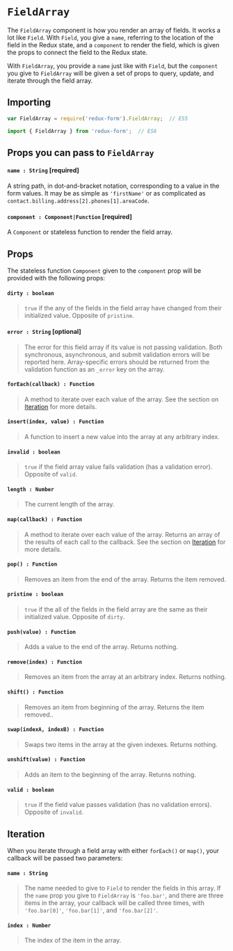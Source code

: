 # `FieldArray`

The `FieldArray` component is how you render an array of fields. It works a lot like `Field`. 
With `Field`, you give a `name`, referring to the location of the field in the Redux state, and a 
`component` to render the field, which is given the props to connect the field to the Redux state.

With `FieldArray`, you provide a `name` just like with `Field`, but the `component` you give to 
`FieldArray` will be given a set of props to query, update, and iterate through the field array.

## Importing

```javascript
var FieldArray = require('redux-form').FieldArray;  // ES5
```
```javascript
import { FieldArray } from 'redux-form';  // ES6
```

## Props you can pass to `FieldArray`

#### `name : String` [required]

A string path, in dot-and-bracket notation, corresponding to a value in the form values. It may 
be as simple as `'firstName'` or as complicated as
`contact.billing.address[2].phones[1].areaCode`.

#### `component : Component|Function` [required]

A `Component` or stateless function to render the field array.

## Props

The stateless function `Component` given to the `component` prop will be provided with the 
following props:

#### `dirty : boolean`

> `true` if the any of the fields in the field array have changed from their initialized value. 
Opposite of `pristine`.

#### `error : String` [optional]

> The error for this field array if its value is not passing validation. Both synchronous,
asynchronous, and submit validation errors will be reported here. Array-specific errors should be
returned from the validation function as an `_error` key on the array.

#### `forEach(callback) : Function`

> A method to iterate over each value of the array. See the section on [Iteration](#iteration) 
for more details.

#### `insert(index, value) : Function`

> A function to insert a new value into the array at any arbitrary index.

#### `invalid : boolean`

> `true` if the field array value fails validation (has a validation error). Opposite of `valid`.

#### `length : Number`

> The current length of the array.

#### `map(callback) : Function`

> A method to iterate over each value of the array. Returns an array of the results of each call 
to the callback. See the section on [Iteration](#iteration) for more details.

#### `pop() : Function`

> Removes an item from the end of the array. Returns the item removed.

#### `pristine : boolean`

> `true` if the all of the fields in the field array are the same as their initialized 
value. Opposite of `dirty`.

#### `push(value) : Function`

> Adds a value to the end of the array. Returns nothing.

#### `remove(index) : Function`

> Removes an item from the array at an arbitrary index. Returns nothing.

#### `shift() : Function`

> Removes an item from beginning of the array. Returns the item removed..

#### `swap(indexA, indexB) : Function`

> Swaps two items in the array at the given indexes. Returns nothing.

#### `unshift(value) : Function`

> Adds an item to the beginning of the array. Returns nothing.

#### `valid : boolean`

> `true` if the field value passes validation (has no validation errors). Opposite of `invalid`.

## Iteration

When you iterate through a field array with either `forEach()` or `map()`, your callback will be 
passed two parameters:

#### `name : String`

> The name needed to give to `Field` to render the fields in this array. If the `name` prop you 
give to `FieldArray` is `'foo.bar'`, and there are three items in the array, your callback will 
be called three times, with `'foo.bar[0]'`, `'foo.bar[1]'`, and `'foo.bar[2]'`.

#### `index : Number`

> The index of the item in the array.
